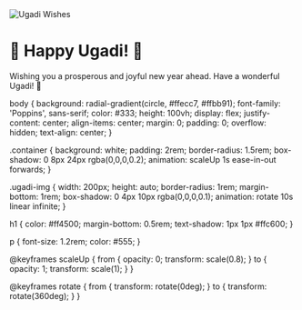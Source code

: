 <!DOCTYPE html>
<html lang="en">
<head>
  <meta charset="UTF-8" />
  <title>Happy Ugadi - 2025</title>
  <link rel="stylesheet" href="styles.css" />
  <link href="https://fonts.googleapis.com/css2?family=Poppins:wght@600&display=swap" rel="stylesheet">
</head>
<body>
  <div class="container">
    <img src="ugadi.png" alt="Ugadi Wishes" class="ugadi-img" />
    <h1>🌸 Happy Ugadi! 🌸</h1>
    <p>Wishing you a prosperous and joyful new year ahead. Have a wonderful Ugadi! 🎊</p>
  </div>
</body>
</html>
body {
  background: radial-gradient(circle, #ffecc7, #ffbb91);
  font-family: 'Poppins', sans-serif;
  color: #333;
  height: 100vh;
  display: flex;
  justify-content: center;
  align-items: center;
  margin: 0;
  padding: 0;
  overflow: hidden;
  text-align: center;
}

.container {
  background: white;
  padding: 2rem;
  border-radius: 1.5rem;
  box-shadow: 0 8px 24px rgba(0,0,0,0.2);
  animation: scaleUp 1s ease-in-out forwards;
}

.ugadi-img {
  width: 200px;
  height: auto;
  border-radius: 1rem;
  margin-bottom: 1rem;
  box-shadow: 0 4px 10px rgba(0,0,0,0.1);
  animation: rotate 10s linear infinite;
}

h1 {
  color: #ff4500;
  margin-bottom: 0.5rem;
  text-shadow: 1px 1px #ffc600;
}

p {
  font-size: 1.2rem;
  color: #555;
}

@keyframes scaleUp {
  from {
    opacity: 0;
    transform: scale(0.8);
  }
  to {
    opacity: 1;
    transform: scale(1);
  }
}

@keyframes rotate {
  from {
    transform: rotate(0deg);
  }
  to {
    transform: rotate(360deg);
  }
}
